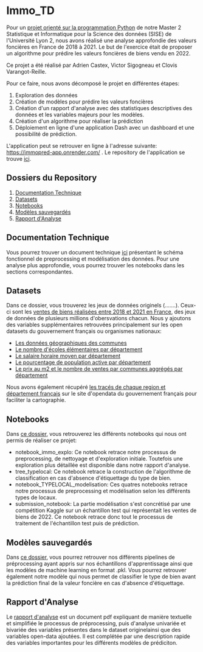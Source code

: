 # Immo_TD

Pour un [projet orienté sur la programmation Python](https://github.com/asardell/M2-SISE-2023/blob/main/Roadmap.pdf) de notre Master 2 Statistique et Informatique pour la Science des données (SISE) de l'Université Lyon 2, nous avons réalisé une analyse approfondie des valeurs foncières en France de 2018 à 2021. Le but de l'exercice était de proposer un algorithme pour prédire les valeurs foncières de biens vendu en 2022. 

Ce projet a été réalisé par Adrien Castex, Victor Sigogneau et Clovis Varangot-Reille. 

Pour ce faire, nous avons décomposé le projet en différentes étapes: 
1. Exploration des données
2. Création de modèles pour prédire les valeurs foncières
3. Création d'un rapport d'analyse avec des statistiques descriptives des données et les variables majeurs pour les modèles.
4. Création d'un algorithme pour réaliser la prédiction
5. Déploiement en ligne d'une application Dash avec un dashboard et une possibilité de prédiction.

L'application peut se retrouver en ligne à l'adresse suivante: https://immopred-app.onrender.com/ . Le repository de l'application se trouve [ici](https://github.com/cvarrei/repo_test). 


## Dossiers du Repository
1. [Documentation Technique](#documentation-technique)
2. [Datasets](#datasets)
3. [Notebooks](#notebooks)
4. [Modèles sauvegardés](#modèles-sauvegardés)
5. [Rapport d'Analyse](#rapport-danalyse)

## Documentation Technique

Vous pourrez trouver un document technique [ici](https://github.com/cvarrei/immo_TD/tree/main/Documentation%20Technique) présentant le schéma fonctionnel de preprocessing et modélisation des données. Pour une analyse plus approfondie, vous pourrez trouver les notebooks dans les sections correspondantes.

## Datasets

Dans ce dossier, vous trouverez les jeux de données originels (.......). Ceux-ci sont les [ventes de biens réalisées entre 2018 et 2021 en France](https://github.com/asardell/M2-SISE-2023/tree/main/rawdata), des jeux de données de plusieurs millions d'obersvations chacun. 
Nous y ajoutons des variables supplémentaires retrouvées principalement sur les open datasets du gouvernement français ou organismes nationaux: 
- [Les données géographiques des communes](https://github.com/asardell/M2-SISE-2023/blob/main/rawdata/communes-departement-region.csv)
- [Le nombre d'écoles élémentaires par département](https://www.observatoire-des-territoires.gouv.fr/nombre-decoles-elementaires)
- [Le salaire horaire moyen par département](https://www.insee.fr/fr/statistiques/2021266)
- [Le pourcentage de population active par département](https://www.insee.fr/fr/statistiques/2012710#titre-bloc-1)
- [Le prix au m2 et le nombre de ventes par communes aggrégés par département](https://www.data.gouv.fr/fr/datasets/indicateurs-immobiliers-par-commune-et-par-annee-prix-et-volumes-sur-la-periode-2014-2021/)

Nous avons également récupéré [les tracés de chaque region et département français](https://www.data.gouv.fr/fr/datasets/contours-des-communes-de-france-simplifie-avec-regions-et-departement-doutre-mer-rapproches/) sur le site d'opendata du gouvernement français pour faciliter la cartographie. 

## Notebooks

Dans [ce dossier](https://github.com/cvarrei/immo_TD/tree/main/Notebooks), vous retrouverez les différents notebooks qui nous ont permis de réaliser ce projet: 
- notebook_immo_explo: Ce notebook retrace notre processus de preprocessing, de nettoyage et d'exploration initiale. Toutefois une exploration plus détaillée est disponible dans notre rapport d'analyse.
- tree_typelocal: Ce notebook retrace la construction de l'algorithme de classification en cas d'absence d'étiquettage du type de bien.
- notebook_TYPELOCAL_modelisation: Ces quatres notebooks retrace notre processus de preprocessing et modélisation selon les différents types de locaux.
- submission_notebook: La partie modélisation s'est concrétisé par une compétition Kaggle sur un échantillon test qui représentait les ventes de biens de 2022. Ce notebook retrace donc tout le processus de traitement de l'échantillon test puis de prédiction.  

## Modèles sauvegardés

Dans [ce dossier](https://github.com/cvarrei/immo_TD/tree/main/Mod%C3%A8le%20ML), vous pourrez retrouver nos différents pipelines de préprocessing ayant appris sur nos échantillons d'apprentissage ainsi que les modèles de machine learning en format .pkl. Vous pourrez retrouver également notre modèle qui nous permet de classifier le type de bien avant la prédiction final de la valeur foncière en cas d'absence d'étiquettage.

## Rapport d'Analyse

Le [rapport d'analyse](https://github.com/cvarrei/immo_TD/tree/main/Rapport%20d'analyse) est un document pdf expliquant de manière textuelle et simplifiée le processus de préprocessing, puis d'analyse univariée et bivariée des variables présentes dans le dataset originelainsi que des variables open-data ajoutées. Il est complétée par une description rapide des variables importantes pour les différents modèles de prédiciton. 

